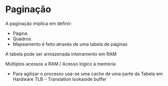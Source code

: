 # Paginação
A paginação implica em definir:
- Página
- Quadros
- Mapeamento é feito através de uma tabela de páginas

A tabela pode ser armazenada inteiramento em RAM

Múltiplos acessos a RAM / Acesso lógico à memória
- Para agilizar o processo usa-se uma cache de uma parte da Tabela em Hardware
TLB – Translation lookaside buffer